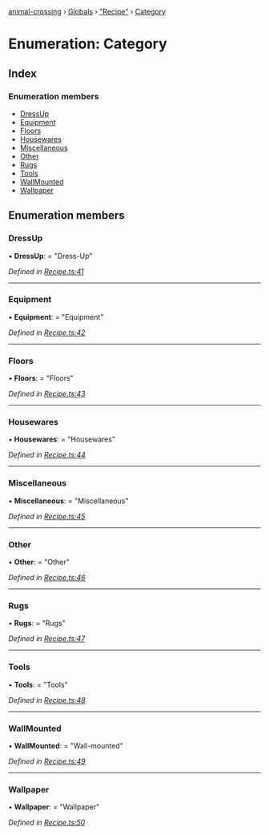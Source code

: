 [animal-crossing](../README.md) › [Globals](../globals.md) › ["Recipe"](../modules/_recipe_.md) › [Category](_recipe_.category.md)

# Enumeration: Category

## Index

### Enumeration members

* [DressUp](_recipe_.category.md#dressup)
* [Equipment](_recipe_.category.md#equipment)
* [Floors](_recipe_.category.md#floors)
* [Housewares](_recipe_.category.md#housewares)
* [Miscellaneous](_recipe_.category.md#miscellaneous)
* [Other](_recipe_.category.md#other)
* [Rugs](_recipe_.category.md#rugs)
* [Tools](_recipe_.category.md#tools)
* [WallMounted](_recipe_.category.md#wallmounted)
* [Wallpaper](_recipe_.category.md#wallpaper)

## Enumeration members

###  DressUp

• **DressUp**: = "Dress-Up"

*Defined in [Recipe.ts:41](https://github.com/Norviah/animal-crossing/blob/b7769d3/module/types/Recipe.ts#L41)*

___

###  Equipment

• **Equipment**: = "Equipment"

*Defined in [Recipe.ts:42](https://github.com/Norviah/animal-crossing/blob/b7769d3/module/types/Recipe.ts#L42)*

___

###  Floors

• **Floors**: = "Floors"

*Defined in [Recipe.ts:43](https://github.com/Norviah/animal-crossing/blob/b7769d3/module/types/Recipe.ts#L43)*

___

###  Housewares

• **Housewares**: = "Housewares"

*Defined in [Recipe.ts:44](https://github.com/Norviah/animal-crossing/blob/b7769d3/module/types/Recipe.ts#L44)*

___

###  Miscellaneous

• **Miscellaneous**: = "Miscellaneous"

*Defined in [Recipe.ts:45](https://github.com/Norviah/animal-crossing/blob/b7769d3/module/types/Recipe.ts#L45)*

___

###  Other

• **Other**: = "Other"

*Defined in [Recipe.ts:46](https://github.com/Norviah/animal-crossing/blob/b7769d3/module/types/Recipe.ts#L46)*

___

###  Rugs

• **Rugs**: = "Rugs"

*Defined in [Recipe.ts:47](https://github.com/Norviah/animal-crossing/blob/b7769d3/module/types/Recipe.ts#L47)*

___

###  Tools

• **Tools**: = "Tools"

*Defined in [Recipe.ts:48](https://github.com/Norviah/animal-crossing/blob/b7769d3/module/types/Recipe.ts#L48)*

___

###  WallMounted

• **WallMounted**: = "Wall-mounted"

*Defined in [Recipe.ts:49](https://github.com/Norviah/animal-crossing/blob/b7769d3/module/types/Recipe.ts#L49)*

___

###  Wallpaper

• **Wallpaper**: = "Wallpaper"

*Defined in [Recipe.ts:50](https://github.com/Norviah/animal-crossing/blob/b7769d3/module/types/Recipe.ts#L50)*
